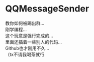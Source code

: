# QQMessageSender
教你如何被踢出群...  
刚学编程...  
这个玩意是强行完成的...  
里面还插着一些别人的代码...  
Github也才刚用不久...  
（tx不请我喝茶就行
